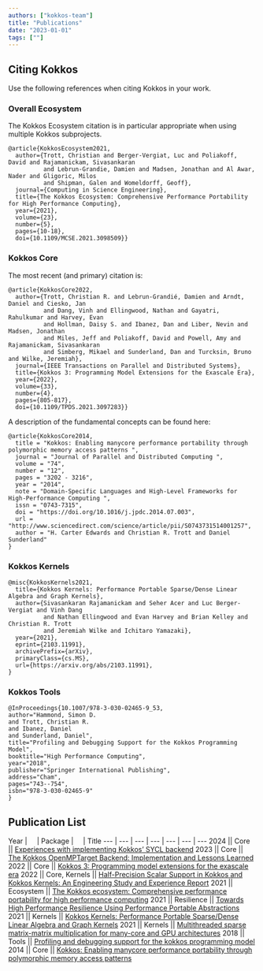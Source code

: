 ```yaml
---
authors: ["kokkos-team"]
title: "Publications"
date: "2023-01-01"
tags: [""]
---
```


## Citing Kokkos

Use the following references when citing Kokkos in your work.

### Overall Ecosystem

The Kokkos Ecosystem citation is in particular appropriate when using multiple Kokkos subprojects.

```
@article{KokkosEcosystem2021,
  author={Trott, Christian and Berger-Vergiat, Luc and Poliakoff, David and Rajamanickam, Sivasankaran
          and Lebrun-Grandie, Damien and Madsen, Jonathan and Al Awar, Nader and Gligoric, Milos
          and Shipman, Galen and Womeldorff, Geoff},
  journal={Computing in Science Engineering},
  title={The Kokkos Ecosystem: Comprehensive Performance Portability for High Performance Computing},
  year={2021},
  volume={23},
  number={5},
  pages={10-18},
  doi={10.1109/MCSE.2021.3098509}}
```


### Kokkos Core

The most recent (and primary) citation is:

```
@article{KokkosCore2022,
  author={Trott, Christian R. and Lebrun-Grandié, Damien and Arndt, Daniel and Ciesko, Jan
          and Dang, Vinh and Ellingwood, Nathan and Gayatri, Rahulkumar and Harvey, Evan
          and Hollman, Daisy S. and Ibanez, Dan and Liber, Nevin and Madsen, Jonathan
          and Miles, Jeff and Poliakoff, David and Powell, Amy and Rajamanickam, Sivasankaran
          and Simberg, Mikael and Sunderland, Dan and Turcksin, Bruno and Wilke, Jeremiah},
  journal={IEEE Transactions on Parallel and Distributed Systems},
  title={Kokkos 3: Programming Model Extensions for the Exascale Era},
  year={2022},
  volume={33},
  number={4},
  pages={805-817},
  doi={10.1109/TPDS.2021.3097283}}
```


A description of the fundamental concepts can be found here:

```
@article{KokkosCore2014,
  title = "Kokkos: Enabling manycore performance portability through polymorphic memory access patterns ",
  journal = "Journal of Parallel and Distributed Computing ",
  volume = "74",
  number = "12",
  pages = "3202 - 3216",
  year = "2014",
  note = "Domain-Specific Languages and High-Level Frameworks for High-Performance Computing ",
  issn = "0743-7315",
  doi = "https://doi.org/10.1016/j.jpdc.2014.07.003",
  url = "http://www.sciencedirect.com/science/article/pii/S0743731514001257",
  author = "H. Carter Edwards and Christian R. Trott and Daniel Sunderland"
}
```


### Kokkos Kernels

```
@misc{KokkosKernels2021,
  title={Kokkos Kernels: Performance Portable Sparse/Dense Linear Algebra and Graph Kernels},
  author={Sivasankaran Rajamanickam and Seher Acer and Luc Berger-Vergiat and Vinh Dang
          and Nathan Ellingwood and Evan Harvey and Brian Kelley and Christian R. Trott
          and Jeremiah Wilke and Ichitaro Yamazaki},
  year={2021},
  eprint={2103.11991},
  archivePrefix={arXiv},
  primaryClass={cs.MS},
  url={https://arxiv.org/abs/2103.11991},
}
```

### Kokkos Tools

```
@InProceedings{10.1007/978-3-030-02465-9_53,
author="Hammond, Simon D.
and Trott, Christian R.
and Ibanez, Daniel
and Sunderland, Daniel",
title="Profiling and Debugging Support for the Kokkos Programming Model",
booktitle="High Performance Computing",
year="2018",
publisher="Springer International Publishing",
address="Cham",
pages="743--754",
isbn="978-3-030-02465-9"
}
```

## Publication List

Year | &nbsp; &nbsp; | Package | &nbsp; &nbsp; | Title
--- | --- | --- | --- | --- | --- | ---
2024 || Core || [Experiences with implementing Kokkos’ SYCL backend](https://doi.org/10.1109/MCSE.2021.3098509)
2023 || Core || [The Kokkos OpenMPTarget Backend: Implementation and Lessons Learned](https://www.doi.org/10.1007/978-3-031-40744-4_7)
2022 || Core || [Kokkos 3: Programming model extensions for the exascale era](https://doi.ieeecomputersociety.org/10.1109/TPDS.2021.3097283)
2022 || Core, Kernels || [Half-Precision Scalar Support in Kokkos and Kokkos Kernels: An Engineering Study and Experience Report](https://doi.org/10.1109/eScience55777.2022.00095)
2021 || Ecosystem || [The Kokkos ecosystem: Comprehensive performance portability for high performance computing](https://doi.org/10.1109/MCSE.2021.3098509)
2021 || Resilience || [Towards High Performance Resilience Using Performance Portable Abstractions](https://doi.org/10.1007/978-3-030-85665-6_28)
2021 || Kernels || [Kokkos Kernels: Performance Portable Sparse/Dense Linear Algebra and Graph Kernels](https://doi.org/10.48550/arXiv.2103.11991)
2021 || Kernels || [Multithreaded sparse matrix-matrix multiplication for many-core and GPU architectures](https://doi.org/10.1016/j.parco.2018.06.009)
2018 || Tools || [Profiling and debugging support for the kokkos programming model](https://doi.org/10.1007/978-3-030-02465-9_53)
2014 || Core || [Kokkos: Enabling manycore performance portability through polymorphic memory access patterns](https://doi.org/10.1016/j.jpdc.2014.07.003)
